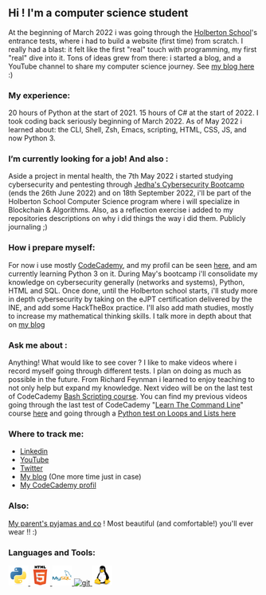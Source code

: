 ## Hi ! I'm a computer science student

At the beginning of March 2022 i was going through the [Holberton School](https://www.holbertonschool.com/)'s entrance tests, where i had to build a website (first time) from scratch. I really had a blast: it felt like the first "real" touch with programming, my first "real" dive into it. Tons of ideas grew from there: i started a blog, and a YouTube channel to share my computer science journey. See [my blog here](https://jerepe.github.io/my_first_website/) :)

### My experience:
20 hours of Python at the start of 2021. 15 hours of C# at the start of 2022.
I took coding back seriously beginning of March 2022.
As of May 2022 i learned about: the CLI, Shell, Zsh, Emacs, scripting, HTML, CSS, JS, and now Python 3.

### I’m currently looking for a job! And also :
Aside a project in mental health, the 7th May 2022 i started studying cybersecurity and pentesting through [Jedha's Cybersecurity Bootcamp](https://en.jedha.co/formations/cybersecurity-essentials) (ends the 26th June 2022) and on 18th September 2022, i'll be part of the Holberton School Computer Science program where i will specialize in Blockchain & Algorithms.
Also, as a reflection exercise i added to my repositories descriptions on why i did things the way i did them. Publicly journaling ;)

### How i prepare myself:
For now i use mostly [CodeCademy](https://www.codecademy.com/learn), and my profil can be seen [here](https://www.codecademy.com/profiles/jeremyperreau), and am currently learning Python 3 on it.
During May's bootcamp i'll consolidate my knowledge on cybersecurity generally (networks and systems), Python, HTML and SQL. 
Once done, until the Holberton school starts, i'll study more in depth cybersecurity by taking on the eJPT certification delivered by the INE, and add some HackTheBox practice.
I'll also add math studies, mostly to increase my mathematical thinking skills. I talk more in depth about that on [my blog](https://www.jeremyperreau.com)

### Ask me about :
Anything! What would like to see cover ? I like to make videos where i record myself going through different tests.
I plan on doing as much as possible in the future. From Richard Feynman i learned to enjoy teaching to not only help but 
expand my knowledge.
Next video will be on the last test of CodeCademy [Bash Scripting course](https://www.codecademy.com/learn/bash-scripting).
You can find my previous videos going through the last test of CodeCademy "[Learn The Command Line](https://www.codecademy.com/courses/learn-the-command-line/)" course [here](https://youtu.be/0U_DLksgi6o) and going through a [Python test on Loops and Lists here](https://www.youtube.com/watch?v=K8RElJn5ckM&t=503s)

### Where to track me:
- [Linkedin](https://www.linkedin.com/in/jeremyperreau/)
- [YouTube](https://www.youtube.com/channel/UC3N4Gdvnjj3nTX3bwGvZ80w)
- [Twitter](https://twitter.com/jeremy_perreau)
- [My blog](https://www.jeremyperreau.com/) (One more time just in case)
- [My CodeCademy profil](https://www.codecademy.com/profiles/jeremyperreau)

### Also:
[My parent's pyjamas and co](https://lepetitcaddie.com/) ! Most beautiful (and comfortable!) you'll ever wear !! :)

### Languages and Tools:
<a href="https://www.python.org" target="_blank" rel="noreferrer"> <img src="https://raw.githubusercontent.com/devicons/devicon/master/icons/python/python-original.svg" alt="python" width="40" height="40"/> </a>
<a href="https://www.w3.org/html/" target="_blank" rel="noreferrer"> <img src="https://raw.githubusercontent.com/devicons/devicon/master/icons/html5/html5-original-wordmark.svg" alt="html5" width="40" height="40"/> </a>
<a href="https://www.mysql.com/" target="_blank" rel="noreferrer"> <img src="https://raw.githubusercontent.com/devicons/devicon/master/icons/mysql/mysql-original-wordmark.svg" alt="mysql" width="40" height="40"/> </a>
<a href="https://git-scm.com/" target="_blank" rel="noreferrer"> <img src="https://www.vectorlogo.zone/logos/git-scm/git-scm-icon.svg" alt="git" width="40" height="40"/> </a>
<a href="https://www.linux.org/" target="_blank" rel="noreferrer"> <img src="https://raw.githubusercontent.com/devicons/devicon/master/icons/linux/linux-original.svg" alt="linux" width="40" height="40"/> </a>
